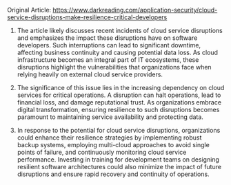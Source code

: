 Original Article: https://www.darkreading.com/application-security/cloud-service-disruptions-make-resilience-critical-developers

1) The article likely discusses recent incidents of cloud service disruptions and emphasizes the impact these disruptions have on software developers. Such interruptions can lead to significant downtime, affecting business continuity and causing potential data loss. As cloud infrastructure becomes an integral part of IT ecosystems, these disruptions highlight the vulnerabilities that organizations face when relying heavily on external cloud service providers.

2) The significance of this issue lies in the increasing dependency on cloud services for critical operations. A disruption can halt operations, lead to financial loss, and damage reputational trust. As organizations embrace digital transformation, ensuring resilience to such disruptions becomes paramount to maintaining service availability and protecting data.

3) In response to the potential for cloud service disruptions, organizations could enhance their resilience strategies by implementing robust backup systems, employing multi-cloud approaches to avoid single points of failure, and continuously monitoring cloud service performance. Investing in training for development teams on designing resilient software architectures could also minimize the impact of future disruptions and ensure rapid recovery and continuity of operations.